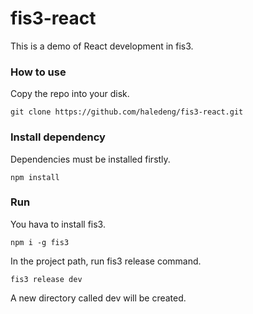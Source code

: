 # fis3-react
This is a demo of React development in fis3.

### How to use
Copy the repo into your disk.
```
git clone https://github.com/haledeng/fis3-react.git
```

### Install dependency
Dependencies must be installed firstly. 
```
npm install
```


### Run
You hava to install fis3.
```
npm i -g fis3
```
In the project path, run fis3 release command.
```
fis3 release dev
```
A new directory called dev will be created.




